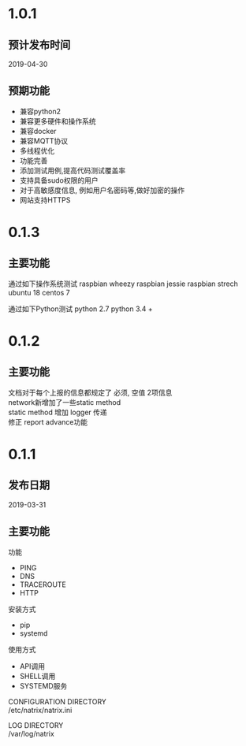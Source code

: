# 1.0.1
## 预计发布时间
2019-04-30
## 预期功能
- 兼容python2
- 兼容更多硬件和操作系统
- 兼容docker
- 兼容MQTT协议
- 多线程优化
- 功能完善
- 添加测试用例,提高代码测试覆盖率
- 支持具备sudo权限的用户
- 对于高敏感度信息, 例如用户名密码等,做好加密的操作
- 网站支持HTTPS


# 0.1.3
## 主要功能
通过如下操作系统测试
raspbian wheezy
raspbian jessie
raspbian strech
ubuntu 18
centos 7

通过如下Python测试
python 2.7
python 3.4 + 

# 0.1.2
## 主要功能
文档对于每个上报的信息都规定了 必须, 空值 2项信息   
network新增加了一些static method   
static method 增加 logger 传递   
修正 report advance功能   

# 0.1.1
## 发布日期
2019-03-31
## 主要功能
功能
- PING
- DNS
- TRACEROUTE
- HTTP

安装方式
- pip
- systemd

使用方式
- API调用
- SHELL调用
- SYSTEMD服务

CONFIGURATION DIRECTORY     
/etc/natrix/natrix.ini

LOG DIRECTORY   
/var/log/natrix 

